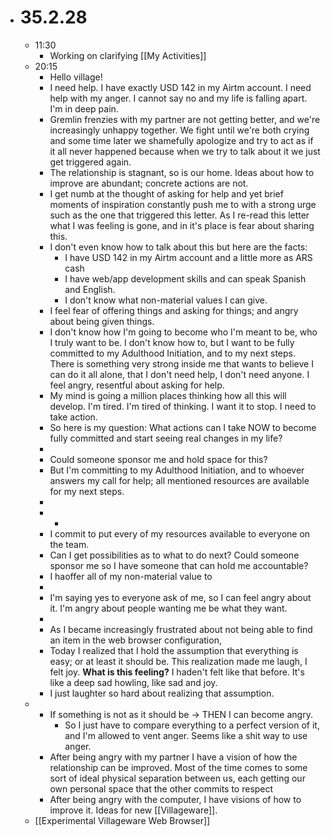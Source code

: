 - # 35.2.28
	- 11:30
		- Working on clarifying [[My Activities]]
	- 20:15
		- Hello village!
		- I need help. I have exactly USD 142 in my Airtm account. I need help with my anger. I cannot say no and my life is falling apart. I'm in deep pain.
		- Gremlin frenzies with my partner are not getting better, and we're increasingly unhappy together. We fight until we're both crying and some time later we shamefully apologize and try to act as if it all never happened because when we try to talk about it we just get triggered again.
		- The relationship is stagnant, so is our home. Ideas about how to improve are abundant; concrete actions are not.
		- I get numb at the thought of asking for help and yet brief moments of inspiration constantly push me to with a strong urge such as the one that triggered this letter. As I re-read this letter what I was feeling is gone, and in it's place is fear about sharing this.
		- I don't even know how to talk about this but here are the facts:
			- I have USD 142 in my Airtm account and a little more as ARS cash
			- I have web/app development skills and can speak Spanish and English.
			- I don't know what non-material values I can give.
		- I feel fear of offering things and asking for things; and angry about being given things.
		- I don't know how I'm going to become who I'm meant to be, who I truly want to be. I don't know how to, but I want to be fully committed to my Adulthood Initiation, and to my next steps. There is something very strong inside me that wants to believe I can do it all alone, that I don't need help, I don't need anyone. I feel angry, resentful about asking for help.
		- My mind is going a million places thinking how all this will develop. I'm tired. I'm tired of thinking. I want it to stop. I need to take action.
		- So here is my question: What actions can I take NOW to become fully committed and start seeing real changes in my life?
		-
		- Could someone sponsor me and hold space for this?
		- But I'm committing to my Adulthood Initiation, and to whoever answers my call for help; all mentioned resources are available for my next steps.
		-
		-
			-
		- I commit to put every of my resources available to everyone on the team.
		- Can I get possibilities as to what to do next?
		  Could someone sponsor me so I have someone that can hold me accountable?
		- I haoffer all of my non-material value to
		-
		- I'm saying yes to everyone ask of me, so I can feel angry about it. I'm angry about people wanting me be what they want.
		-
		- As I became increasingly frustrated about not being able to find an item in the web browser configuration,
		- Today I realized that I hold the assumption that everything is easy; or at least it should be. This realization made me laugh, I felt joy. **What is this feeling?** I haden't felt like that before. It's like a deep sad howling, like sad and joy.
		- I just laughter so hard about realizing that assumption.
	-
		- If something is not as it should be -> THEN I can become angry.
			- So I just have to compare everything to a perfect version of it, and I'm allowed to vent anger. Seems like a shit way to use anger.
		- After being angry with my partner I have a vision of how the relationship can be improved. Most of the time comes to some sort of ideal physical separation between us, each getting our own personal space that the other commits to respect
		- After being angry with the computer, I have visions of how to improve it. Ideas for new [[Villageware]].
	- [[Experimental Villageware Web Browser]]